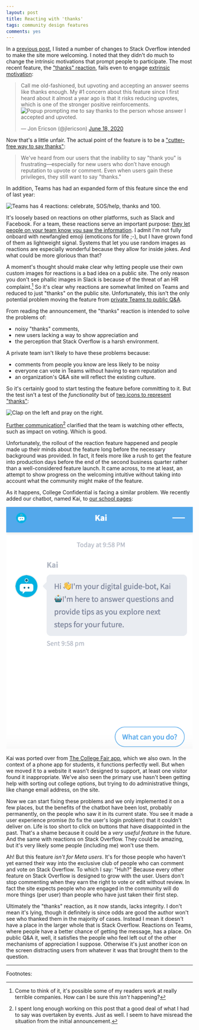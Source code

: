 ```yaml
---
layout: post
title: Reacting with 'thanks'
tags: community design features
comments: yes
---
```


In a [previous post](https://jlericson.com/2020/06/22/welcoming.html),
I listed a number of changes to Stack Overflow intended to make the
site more welcoming. I noted that they didn't do much to change the
intrinsic motivations that prompt people to participate. The most
recent feature, the ["thanks"
reaction](https://stackoverflow.blog/2020/06/17/saying-thanks-testing-a-new-reactions-feature/),
fails even to engage [extrinsic
motivation](https://jlericson.com/2010/03/16/motivation.html):

> Call me old-fashioned, but upvoting and accepting an answer seems
> like thanks enough. My #1 concern about this feature since I first
> heard about it almost a year ago is that it risks reducing upvotes,
> which is one of the stronger positive reinforcements.  ![Popup
> prompting me to say thanks to the person whose answer I accepted and
> upvoted.](https://pbs.twimg.com/media/EazrPxcUYAAS-JZ?format=png&name=360x360)
>
> &mdash; Jon Ericson (@jlericson) [June 18, 2020](https://twitter.com/jlericson/status/1273653468037705730)

Now that's a little unfair. The actual point of the feature is to be a
["cutter-free way to say
thanks"](https://stackoverflow.blog/2020/06/17/saying-thanks-testing-a-new-reactions-feature/):

> We've heard from our users that the inability to say "thank you" is
> frustrating—especially for new users who don’t have enough
> reputation to upvote or comment. Even when users gain these
> privileges, they still want to say "thanks."

In addition, Teams has had an expanded form of this feature since the
end of last year:

![Teams has 4 reactions: celebrate, SOS/help, thanks and
100.](/images/team_reactions.png)

It's loosely based on reactions on other platforms, such as Slack and
Facebook. For a team, these reactions serve an important purpose:
[they let people on your team know you saw the
information](/2020/03/09/remote_tips.html#respond-with-emoji-to-acknowledge-receipt). I
admit I'm not fully onboard with newfangled emoji (emoticons for life
;-), but I have grown fond of them as lightweight signal. Systems that
let you use random images as reactions are especially wonderful
because they allow for inside jokes. And what could be more glorious
than that?

A moment's thought should make clear why letting people use their own
custom images for reactions is a bad idea on a public site. The only
reason you don't see phallic images in Slack is because of the threat
of an HR complaint.[^1] So it's clear why reactions are somewhat
limited on Teams and reduced to just "thanks" on the public
site. Unfortunately, this isn't the only potential problem moving the
feature from [private Teams to public
Q&A](https://stackoverflow.blog/2018/05/23/how-stack-overflow-for-teams-fits-into-the-community/).

From reading the announcement, the "thanks" reaction is intended to
solve the problems of:

* noisy "thanks" comments,
* new users lacking a way to show appreciation and
* the perception that Stack Overflow is a harsh environment.

A private team isn't likely to have these problems because:

* comments from people you know are less likely to be noisy
* everyone can vote in Teams without having to earn reputation and
* an organization's Q&A site will reflect the existing culture.

So it's certainly good to start testing the feature before committing
to it. But the test isn't a test of the _functionality_ but of [two
icons to represent
"thanks"](https://meta.stackoverflow.com/q/398367/1438):

![Clap on the left and pray on the
right.](https://i.stack.imgur.com/kMXts.png)

[Further communication](https://meta.stackoverflow.com/q/398909/1438)[^2]
clarified that the team is watching other effects, such as impact on
voting. Which is good.

Unfortunately, the rollout of the reaction feature happened and people
made up their minds about the feature long before the necessary
background was provided. In fact, it feels more like a rush to get the
feature into production days before the end of the second business
quarter rather than a well-considered feature launch. It came across,
to me at least, an attempt to show progress on the welcoming intuitive
without taking into account what the community might make of the feature.

As it happens, College Confidential is facing a similar problem. We
recently added our chatbot, named Kai, to [our school
pages](https://www.collegeconfidential.com/schools/):

![Kai chatbot](/images/kia.png)

Kai was ported over from [The College Fair
app](https://thecollegefair.com/), which we also own. In the context
of a phone app for students, it functions perfectly well. But when we
moved it to a website it wasn't designed to support, at least one
visitor found it inappropriate. We've also seen the primary use hasn't
been getting help with sorting out college options, but trying to do
administrative things, like change email address, on the site.

Now we can start fixing these problems and we only implemented it on a
few places, but the benefits of the chatbot have been lost, probably
permanently, on the people who saw it in its current state. You see it
made a user experience promise (to fix the user's login problem) that
it couldn't deliver on. Life is too short to click on buttons that
have disappointed in the past. That's a shame because it could be a
_very useful feature_ in the future. And the same with reactions on
Stack Overflow. They could be amazing, but it's very likely some
people (including me) won't use them.

Ah! But this feature _isn't for Meta users_. It's for those people who
haven't yet earned their way into the exclusive club of people who can
comment and vote on Stack Overflow. To which I say: "Huh?" Because
every other feature on Stack Overflow is designed to grow with the
user. Users don't stop commenting when they earn the right to vote or
edit without review. In fact the site expects people who are engaged
in the community will do more things (per user) than people who have
just taken their first step.

Ultimately the "thanks" reaction, as it now stands, lacks integrity. I
don't mean it's lying, though it definitely is since odds are good the
author won't see who thanked them in the majority of cases. Instead I
mean it doesn't have a place in the larger whole that is Stack
Overflow. Reactions on Teams, where people have a better chance of
getting the message, has a place. On public Q&A it, well, it satisfies
the people who feel left out of the other mechanisms of appreciation I
suppose. Otherwise it's just another icon on the screen distracting
users from whatever it was that brought them to the question.

<!--From the discussion, it seems the test will be measuring impact on
comments and comment moderation.[^2] That's good, but what about
voting? Take a closer look at my screenshot:

![Popup prompting me to say thanks to the person whose answer I accepted and upvoted.](https://pbs.twimg.com/media/EazrPxcUYAAS-JZ?format=png)

The thanks button is just below the "accepted" checkmark. Since I
asked the question, I'm the only person in the universe who can accept
one of the answers.[^3] So the very best way to say "thanks" is to
accept the answer. The next best way, is to [upvote
it](https://stackoverflow.blog/2011/01/08/how-to-say-thanks-in-an-answer/). Unlike
upvoting, accepting an answer never requires reputation. So a new
asker should be prompted to accept answer rather than "thank" it.

When I was working at Stack Overflow, I increasingly felt like Richard
Feynman trying to answer why magnets work:

<iframe width="560" height="315"
src="https://www.youtube.com/embed/36GT2zI8lVA" frameborder="0"
allow="accelerometer; autoplay; encrypted-media; gyroscope;
picture-in-picture" allowfullscreen></iframe>

In order to understand why 


Facebook was a pioneer when it comes to
[reactions](https://en.wikipedia.org/wiki/Facebook_like_button). Maybe
you remember from _The Social Network_ when Jesse Eisenberg ran across
the quad in sandals because he just figured out relationship
status. And later in the movie, Andrew Garfield got into an argument
with his girlfriend, played by Brenda Song, because her character
didn't believe the CFO of Facebook didn't know how to change his
relationship status. If you want people to feel good about their
experience on a site, the number one thing you can do is provide
meaningful shared experiences. On Stack Overflow, that means [answers
to questions, votes, comments and
edits](/2018/06/20/encourage_second_questions.html).

Do you remember the [poke
feature](https://en.wikipedia.org/wiki/List_of_Facebook_features#Poke)?
What about [SuperPoke!](https://en.wikipedia.org/wiki/SuperPoke!)? To
the extent these features worked, it was because friend groups made up
meanings for these actions. The last poke I got was from a
co-worker. I honestly didn't know how to respond. Do you poke back?
Did he want me to post on his wall? Should I go over to his desk and
make sure everything was ok? 

-->

---

Footnotes:


[^1]: Come to think of it, it's possible some of my readers work at
    really terrible companies. How can I be sure this _isn't_
    happening?

<!--

[^2]: After year of this [not being a
    priority](https://meta.stackexchange.com/questions/204402/hide-trivial-comments),
    I am pleased to see some work done in that direction. Only, I'm
    not really feeling the commitment to reducing noisy comments as
    much as making a symbolic gesture.
    
[^3]: For
    [better](https://stackoverflow.blog/2009/01/06/accept-your-own-answers/)
    or
    [worse](https://meta.stackexchange.com/questions/261817/how-do-we-encourage-edits-to-obsolete-out-of-date-answers#comment853773_261817).
-->

[^2]: I spent long enough working on this post that a good deal of
    what I had to say was overtaken by events. Just as well. I seem to
    have misread the situation from the initial announcement.
